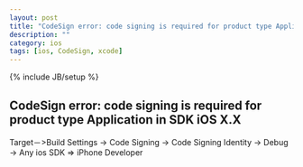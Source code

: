 ```yaml
---
layout: post
title: "CodeSign error: code signing is required for product type Application in SDK iOS "
description: ""
category: ios
tags: [ios, CodeSign, xcode]
---
```

{% include JB/setup %}

## CodeSign error: code signing is required for product type Application in SDK iOS X.X

Target－>Build Settings -> Code Signing -> Code Signing Identity -> Debug -> Any ios SDK => iPhone Developer
